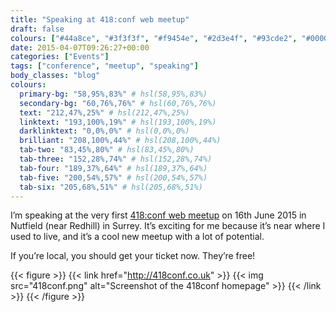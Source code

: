 ```yaml
---
title: "Speaking at 418:conf web meetup"
draft: false
colours: ["#44a8ce", "#3f3f3f", "#f9454e", "#2d3e4f", "#93cde2", "#000000", "#f64753"]
date: 2015-04-07T09:26:27+00:00
categories: ["Events"]
tags: ["conference", "meetup", "speaking"]
body_classes: "blog"
colours:
  primary-bg: "58,95%,83%" # hsl(58,95%,83%)
  secondary-bg: "60,76%,76%" # hsl(60,76%,76%)
  text: "212,47%,25%" # hsl(212,47%,25%)
  linktext: "193,100%,19%" # hsl(193,100%,19%)
  darklinktext: "0,0%,0%" # hsl(0,0%,0%)
  brilliant: "208,100%,44%" # hsl(208,100%,44%)
  tab-two: "83,45%,80%" # hsl(83,45%,80%)
  tab-three: "152,28%,74%" # hsl(152,28%,74%)
  tab-four: "189,37%,64%" # hsl(189,37%,64%)
  tab-five: "200,54%,57%" # hsl(200,54%,57%)
  tab-six: "205,68%,51%" # hsl(205,68%,51%)
---
```


I’m speaking at the very first [418:conf web meetup](http://418conf.co.uk) on 16th June 2015 in Nutfield (near Redhill) in Surrey. It’s exciting for me because it’s near where I used to live, and it’s a cool new meetup with a lot of potential.

If you’re local, you should get your ticket now. They’re free!

{{< figure >}}
  {{< link href="http://418conf.co.uk" >}}
  	{{< img src="418conf.png" alt="Screenshot of the 418conf homepage" >}}
  {{< /link >}}
{{< /figure >}}

